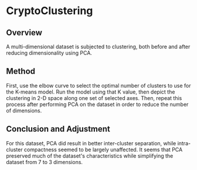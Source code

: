 # CryptoClustering

## Overview
A multi-dimensional dataset is subjected to clustering, both before and after reducing dimensionality using PCA.

## Method
First, use the elbow curve to select the optimal number of clusters to use for the K-means model. Run the model using that K value, then depict the clustering in 2-D space along one set of selected axes.
Then, repeat this process after performing PCA on the dataset in order to reduce the number of dimensions.

## Conclusion and Adjustment
For this dataset, PCA did result in better inter-cluster separation, while intra-cluster compactness seemed to be largely unaffected. It seems that PCA preserved much of the dataset's characteristics while simplifying the dataset from 7 to 3 dimensions.
